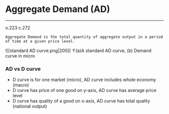 # Aggregate Demand (AD)
---
o.223 c.272
```ad-definition
Aggregate Demand is the total quantity of aggregate output in a period of time at a given price level.
```

![[standard AD curve.png|200]]
↑(a)A standard AD curve, (b) Demand curve in micro

### AD vs D curve
- D curve is for one market (micro), AD curve includes whole economy (macro)
- D curve has price of one good on y-axis, AD curve has average price level 
- D curve has quality of a good on x-axis, AD curve has total quality (national output)

